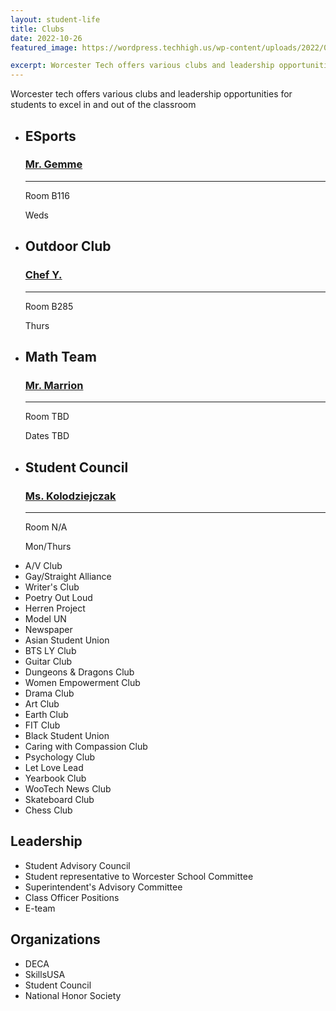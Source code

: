 ```yaml
---
layout: student-life
title: Clubs
date: 2022-10-26
featured_image: https://wordpress.techhigh.us/wp-content/uploads/2022/04/lucas-santos-XIIsv6AshJY-unsplash-1.jpg

excerpt: Worcester Tech offers various clubs and leadership opportunities for students to excel in and outside of the classroom.
---
```

Worcester tech offers various clubs and leadership opportunities for students to excel in and out of the classroom
<div class="card card--clubs" markdown="1">

- ## ESports
  ### [Mr. Gemme](mailto:gemmem@worcesterschools.net)
  ---

  Room B116

  Weds 

- ## Outdoor Club
  ### [Chef Y.](mailto:)
  ---

  Room B285

  Thurs 

- ## Math Team
  ### [Mr. Marrion](mailto:)
  ---
  
  Room TBD

  Dates TBD

- ## Student Council
  ### [Ms. Kolodziejczak](mailto:)
  ---

  Room N/A

  Mon/Thurs
</div>
    

- A/V Club
- Gay/Straight Alliance
- Writer's Club
- Poetry Out Loud
- Herren Project
- Model UN
- Newspaper
- Asian Student Union
- BTS LY Club
- Guitar Club
- Dungeons & Dragons Club
- Women Empowerment Club
- Drama Club
- Art Club
- Earth Club
- FIT Club
- Black Student Union
- Caring with Compassion Club
- Psychology Club
- Let Love Lead
- Yearbook Club
- WooTech News Club
- Skateboard Club
- Chess Club




## Leadership
- Student Advisory Council
- Student representative to Worcester School Committee 
- Superintendent's Advisory Committee
- Class Officer Positions 
- E-team

## Organizations

- DECA
- SkillsUSA
- Student Council
- National Honor Society